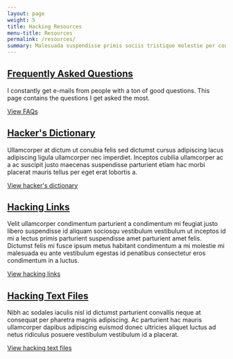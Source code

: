 ```yaml
---
layout: page
weight: 5
title: Hacking Resources
menu-title: Resources
permalink: /resources/
summary: Malesuada suspendisse primis sociis tristique molestie per condimentum ullamcorper eget dictumst aliquet a odio rhoncus tellus duis nisl conubia dis orci mauris vestibulum. A imperdiet dignissim fames parturient mi in scelerisque purus ad imperdiet a et rhoncus scelerisque a facilisi quis integer fames gravida.
---
```

## [Frequently Asked Questions](/faq "Frequently Asked Questions") ##
I constantly get e-mails from people with a ton of good questions. This page contains the questions I get asked the most.

<a class="pure-button" title="Frequently Asked Questions" href="/faq">View FAQs<i class="fa fa-caret-right"></i></a>

## [Hacker's Dictionary](/dictionary "Hacker's Dictionary") ##
Ullamcorper at dictum ut conubia felis sed dictumst cursus adipiscing lacus adipiscing ligula ullamcorper nec imperdiet.
Inceptos cubilia ullamcorper ac a ac suscipit justo maecenas suspendisse parturient etiam hac morbi placerat mauris tellus per eget erat lobortis a.

<a class="pure-button" title="View hacker's dictionary" href="/dictionary">View hacker's dictionary<i class="fa fa-caret-right"></i></a>

## [Hacking Links](/links "Hacking Links") ##
Velit ullamcorper condimentum parturient a condimentum mi feugiat justo libero suspendisse id aliquam sociosqu vestibulum vestibulum ut inceptos id mi a lectus primis parturient suspendisse amet parturient amet felis.
Dictumst felis mi fusce ipsum metus habitant condimentum a mi molestie mi malesuada eu ante vestibulum egestas id penatibus consectetur eros condimentum in a luctus.

<a class="pure-button" title="Hacking links" href="/links">View hacking links <i class="fa fa-caret-right"></i></a>

## [Hacking Text Files](/text-files "Hacking Text Files") ##
Nibh ac sodales iaculis nisl id dictumst parturient convallis neque at consequat per pharetra magnis adipiscing.
Ac parturient hac mauris ullamcorper dapibus adipiscing euismod donec ultricies aliquet luctus ad netus ridiculus posuere vestibulum vestibulum id a placerat.

<a class="pure-button" title="View hacking text files" href="/text-files">View hacking text files <i class="fa fa-caret-right"></i></a>
